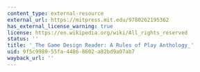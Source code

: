 ```yaml
---
content_type: external-resource
external_url: https://mitpress.mit.edu/9780262195362
has_external_license_warning: true
license: https://en.wikipedia.org/wiki/All_rights_reserved
status: ''
title: '_The Game Design Reader: A Rules of Play Anthology_'
uid: 9f5c9989-55fa-4486-8602-a82bd9a07ab7
wayback_url: ''
---
```

